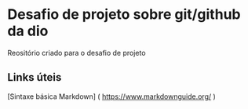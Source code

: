 # Desafio de projeto sobre git/github da dio
Reositório criado para o desafio de projeto

## Links úteis
[Sintaxe básica Markdown] ( https://www.markdownguide.org/ )
